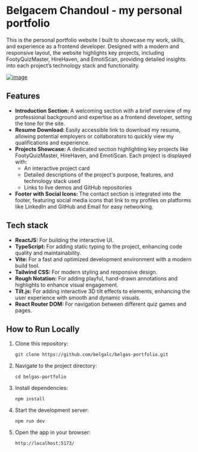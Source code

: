 <a id="readme-top"></a>

# Belgacem Chandoul - my personal portfolio
<p>This is the personal portfolio website I built to showcase my work, skills, and experience as a frontend developer. Designed with a modern and responsive layout, the website highlights key projects, including FootyQuizMaster, HireHaven, and EmotiScan, providing detailed insights into each project’s technology stack and functionality.</p>

[![image](https://github.com/user-attachments/assets/8481eabf-e7f6-4f76-a7e4-96d6936820b5)](https://belgacemchandoul.netlify.app/)

## Features
<ul>
  <li>
    <strong>Introduction Section: </strong>A welcoming section with a brief overview of my professional background and expertise as a frontend developer, setting the tone for the site.
  </li>
  <li>
    <strong>Resume Download: </strong>Easily accessible link to download my resume, allowing potential employers or collaborators to quickly view my qualifications and experience.
  </li>
  <li>
    <strong>Projects Showcase: </strong>A dedicated section highlighting key projects like FootyQuizMaster, HireHaven, and EmotiScan. Each project is displayed with:
    <ul>
      <li>An interactive project card</li>
      <li>Detailed descriptions of the project's purpose, features, and technology stack used</li>
      <li>Links to live demos and GitHub repositories</li>
    </ul>
  </li>
  <li>
    <strong>Footer with Social Icons: </strong>The contact section is integrated into the footer, featuring social media icons that link to my profiles on platforms like LinkedIn and GitHub and Email for easy networking.
  </li>
</ul>


## Tech stack

<ul>
  <li><strong>ReactJS: </strong> For building the interactive UI.</li>
    <li><strong>TypeScript: </strong> For adding static typing to the project, enhancing code quality and maintainability.</li>
    <li><strong>Vite: </strong> For a fast and optimized development environment with a modern build tool.</li>
    <li><strong>Tailwind CSS: </strong> For modern styling and responsive design.</li>
    <li><strong>Rough Notation:</strong> For adding playful, hand-drawn annotations and highlights to enhance visual engagement.</li>
    <li><strong>Tilt.js:</strong> For adding interactive 3D tilt effects to elements, enhancing the user experience with smooth and dynamic visuals.</li>
    <li><strong>React Router DOM: </strong> For navigation between different quiz games and pages.</li>
</ul>


## How to Run Locally

<ol>
  <li>Clone this repository: 
    
    git clone https://github.com/belgalc/belgas-portfolio.git
</li>
<li>Navigate to the project directory:

    cd belgas-portfolio

</li>
<li>Install dependencies:

    npm install

</li>
<li>Start the development server:

    npm run dev

</li>
<li>Open the app in your browser:

    http://localhost:5173/

</li>

</ol>

